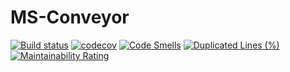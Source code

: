 # MS-Conveyor

[![Build status](https://github.com/KonstantinSmelov/Dossier/actions/workflows/maven.yml/badge.svg)](https://github.com/KonstantinSmelov/Dossier/actions/workflows/maven.yml)
[![codecov](https://codecov.io/gh/KonstantinSmelov/Application/branch/mvp6/graph/badge.svg)](https://codecov.io/gh/KonstantinSmelov/Application)
[![Code Smells](https://sonarcloud.io/api/project_badges/measure?project=KonstantinSmelov_Dossier&metric=code_smells)](https://sonarcloud.io/summary/new_code?id=KonstantinSmelov_Dossier)
[![Duplicated Lines (%)](https://sonarcloud.io/api/project_badges/measure?project=KonstantinSmelov_Dossier&metric=duplicated_lines_density)](https://sonarcloud.io/summary/new_code?id=KonstantinSmelov_Dossier)
[![Maintainability Rating](https://sonarcloud.io/api/project_badges/measure?project=KonstantinSmelov_Dossier&metric=sqale_rating)](https://sonarcloud.io/summary/new_code?id=KonstantinSmelov_Dossier)
